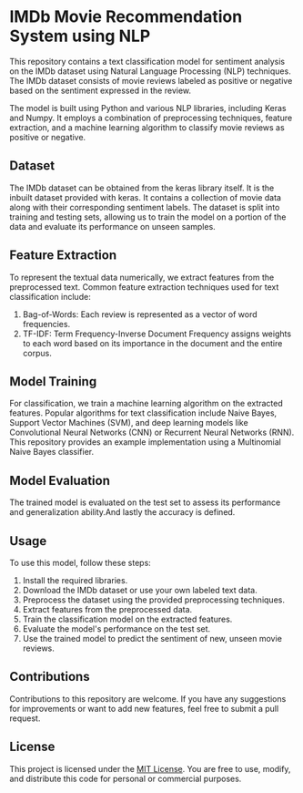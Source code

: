 # IMDb Movie Recommendation System using NLP

This repository contains a text classification model for sentiment analysis on the IMDb dataset using Natural Language Processing (NLP) techniques. The IMDb dataset consists of movie reviews labeled as positive or negative based on the sentiment expressed in the review.

The model is built using Python and various NLP libraries, including Keras and Numpy. It employs a combination of preprocessing techniques, feature extraction, and a machine learning algorithm to classify movie reviews as positive or negative.

## Dataset

The IMDb dataset can be obtained from the keras library itself. It is the inbuilt dataset provided with keras. It contains a collection of movie data along with their corresponding sentiment labels. The dataset is split into training and testing sets, allowing us to train the model on a portion of the data and evaluate its performance on unseen samples.

## Feature Extraction

To represent the textual data numerically, we extract features from the preprocessed text. Common feature extraction techniques used for text classification include:

1. Bag-of-Words: Each review is represented as a vector of word frequencies.
2. TF-IDF: Term Frequency-Inverse Document Frequency assigns weights to each word based on its importance in the document and the entire corpus.

## Model Training

For classification, we train a machine learning algorithm on the extracted features. Popular algorithms for text classification include Naive Bayes, Support Vector Machines (SVM), and deep learning models like Convolutional Neural Networks (CNN) or Recurrent Neural Networks (RNN). This repository provides an example implementation using a Multinomial Naive Bayes classifier.

## Model Evaluation

The trained model is evaluated on the test set to assess its performance and generalization ability.And lastly the accuracy is defined.

## Usage

To use this model, follow these steps:

1. Install the required libraries.
2. Download the IMDb dataset or use your own labeled text data.
3. Preprocess the dataset using the provided preprocessing techniques.
4. Extract features from the preprocessed data.
5. Train the classification model on the extracted features.
6. Evaluate the model's performance on the test set.
7. Use the trained model to predict the sentiment of new, unseen movie reviews.

## Contributions

Contributions to this repository are welcome. If you have any suggestions for improvements or want to add new features, feel free to submit a pull request.

## License

This project is licensed under the [MIT License](LICENSE). You are free to use, modify, and distribute this code for personal or commercial purposes.

